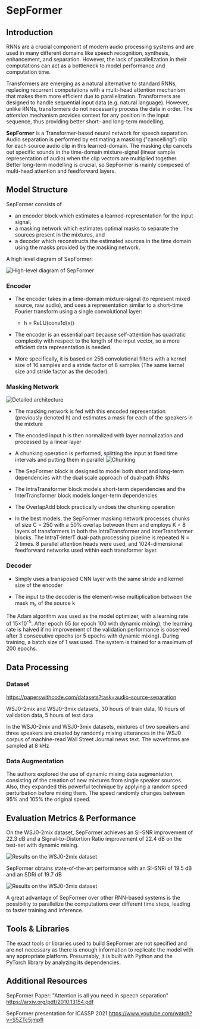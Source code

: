 # SepFormer

## Introduction

RNNs are a crucial component of modern audio processing systems and are used in many different domains like speech recognition, synthesis, enhancement, and separation. However, the lack of parallelization in their computations can act as a bottleneck to model performance and computation time.

Transformers are emerging as a natural alternative to standard RNNs, replacing recurrent computations with a multi-head attention mechanism that makes them more efficient due to parallelization. Transformers are designed to handle sequential input data (e.g. natural language). However, unlike RNNs, transformers do not necessarily process the data in order. The *attention* mechanism provides context for any position in the input sequence, thus providing better short- and long-term modelling.

**SepFormer** is a Transformer-based neural network for speech separation. Audio separation is performed by estimating a masking ("cancelling") clip for each source audio clip in this learned-domain. The masking clip cancels out specific sounds in the time-domain mixture-signal (linear sample representation of audio) when the clip vectors are multiplied together. Better long-term modelling is crucial, so SepFormer is mainly composed of multi-head attention and feedforward layers.

## Model Structure

SepFormer consists of
- an encoder block which estimates a learned-representation for the input signal, 
- a masking network which estimates optimal masks to separate the sources present in the mixtures, and 
- a decoder which reconstructs the estimated sources in the time domain using the masks provided by the masking network. 

A high level diagram of SepFormer:

![High-level diagram of SepFormer](./sepformer_high_level.png)

### Encoder

- The encoder takes in a time-domain mixture-signal (to represent mixed source, raw audio), and uses a representation similar to a short-time Fourier transform using a single convolutional layer:

    - h = ReLU(conv1d(x))

- The encoder is an essential part because self-attention has quadratic complexity with respect to the length of the input vector, so a more efficient data representation is needed.

- More specifically, it is based on 256 convolutional filters with a kernel size of 16 samples and a stride factor of 8 samples (The same kernel size and stride factor as the decoder).

### Masking Network
![Detailed architecture](./sepformer_detailed_structure.png)

- The masking network is fed with this encoded representation (previously denoted h) and estimates a mask for each of the speakers in the mixture

- The encoded input h is then normalized with layer normalization and processed by a linear layer

- A chunking operation is performed, splitting the input at fixed time intervals and putting them in parallel
![Chunking](./sepformer_chunking.png)

- The SepFormer block is designed to model both short and long-term dependencies with the dual scale approach of dual-path RNNs

- The IntraTransformer block models short-term dependencies and the InterTransformer block models longer-term dependencies

- The OverlapAdd block practically undoes the chunking operation

- In the best models, the SepFormer masking network processes chunks of size C = 250 with a 50% overlap between them and employs K = 8 layers of transformers in both the IntraTransformer and InterTransformer blocks. The IntraT-InterT dual-path processing pipeline is repeated N = 2 times. 8 parallel attention heads were used, and 1024-dimensional feedforward networks used within each transformer layer.

### Decoder

- Simply uses a transposed CNN layer with the same stride and kernel size of the encoder

- The input to the decoder is the element-wise multiplication between the mask m<sub>k</sub> of the source k

The Adam algorithm was used as the model optimizer, with a learning rate of 15×10<sup>-5</sup>. After epoch 65 (or epoch 100 with dynamic mixing), the learning rate is halved if no improvement of the validation performance is observed after 3 consecutive epochs (or 5 epochs with dynamic mixing). During training, a batch size of 1 was used. The system is trained for a maximum of 200 epochs.

## Data Processing

### Dataset

https://paperswithcode.com/datasets?task=audio-source-separation

WSJ0-2mix and WSJ0-3mix datasets, 30 hours of train data, 10 hours of validation data, 5 hours of test data

In the WSJ0-2mix and WSJ0-3mix datasets, mixtures of two speakers and three speakers are created by randomly mixing utterances in the WSJ0 corpus of machine-read Wall Street Journal news text. The waveforms are sampled at 8 kHz

### Data Augmentation

The authors explored the use of dynamic mixing data augmentation, consisting of the creation of new mixtures from single speaker sources. Also, they expanded this powerful technique by applying a random speed perturbation before mixing them. The speed randomly changes between 95% and 105% the original speed.

## Evaluation Metrics & Performance

On the WSJ0-2mix dataset, SepFormer achieves an SI-SNR improvement of 22.3 dB and a Signal-to-Distortion Ratio improvement of 22.4 dB on the test-set with dynamic mixing.

![Results on the WSJ0-2mix dataset](./sepformer_results_on_wsj0-2mix_dataset.png)

SepFormer obtains state-of-the-art performance with an SI-SNRi of 19.5 dB and an SDRi of 19.7 dB

![Results on the WSJ0-3mix dataset](./sepformer_results_on_wsj0-3mix_dataset.png)

A great advantage of SepFormer over other RNN-based systems is the possibility to parallelize the computations over different time steps, leading to faster training and inference.

## Tools & Libraries 

The exact tools or libraries used to build SepFormer are not specified and are not necessary as there is enough information to replicate the model with any appropriate platform. Presumably, it is built with Python and the PyTorch library by analyzing its dependencies.

## Additional Resources

SepFormer Paper: "Attention is all you need in speech separation" https://arxiv.org/pdf/2010.13154.pdf

SepFormer presentation for ICASSP 2021 https://www.youtube.com/watch?v=S5ZTc5jmpfI